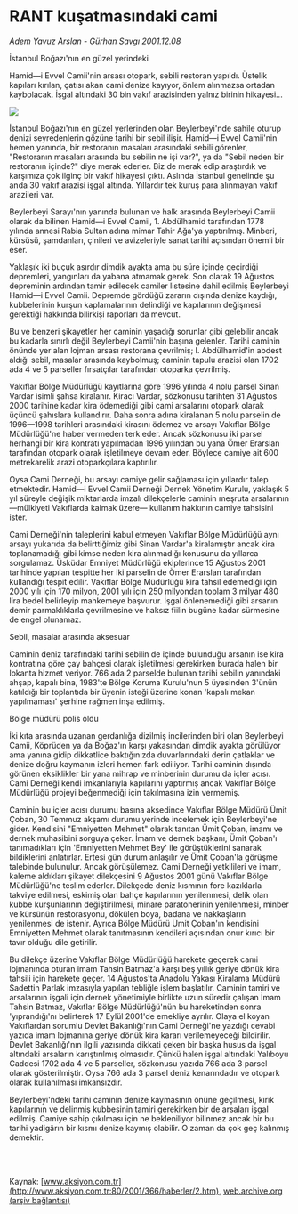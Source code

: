 # RANT kuşatmasındaki cami

*Adem Yavuz Arslan - Gürhan Savgı 2001.12.08*

<div>
 <p class="spot">
  İstanbul Boğazı'nın en güzel yerindeki
 </p>
 <p class="spot">
  Hamid—i Evvel Camii'nin arsası otopark, sebili restoran yapıldı. Üstelik kapıları kırılan, çatısı akan cami denize kayıyor, önlem alınmazsa ortadan kaybolacak. İşgal altındaki 30 bin vakıf arazisinden yalnız birinin hikayesi...
 </p>
 <p class="metin">
 </p>
 <img border="0" src="/web/20020415200931im_/http://www.aksiyon.com.tr/2001/366/resimler/rant.jpg"/>
 <p class="metin">
  İstanbul Boğazı'nın en güzel yerlerinden olan Beylerbeyi'nde sahile oturup denizi seyredenlerin gözüne tarihi bir sebil ilişir. Hamid—i Evvel Camii'nin hemen yanında, bir restoranın masaları arasındaki sebili görenler, "Restoranın masaları arasında bu sebilin ne işi var?", ya da "Sebil neden bir restoranın içinde?" diye merak ederler. Biz de merak edip araştırdık ve karşımıza çok ilginç bir vakıf hikayesi çıktı. Aslında İstanbul genelinde şu anda 30 vakıf arazisi işgal altında. Yıllardır tek kuruş para alınmayan vakıf arazileri var.
 </p>
 <p class="metin">
  Beylerbeyi Sarayı'nın yanında bulunan ve halk arasında Beylerbeyi Camii olarak da bilinen Hamid—i Evvel Camii, 1. Abdülhamid tarafından 1778 yılında annesi Rabia Sultan adına mimar Tahir Ağa'ya yaptırılmış. Minberi, kürsüsü, şamdanları, çinileri ve avizeleriyle sanat tarihi açısından önemli bir eser.
 </p>
 <p class="metin">
  Yaklaşık iki buçuk asırdır dimdik ayakta ama bu süre içinde geçirdiği depremleri, yangınları da yabana atmamak gerek. Son olarak 19 Ağustos depreminin ardından tamir edilecek camiler listesine dahil edilmiş Beylerbeyi Hamid—i Evvel Camii. Depremde gördüğü zararın dışında denize kaydığı, kubbelerinin kurşun kaplamalarının delindiği ve kapılarının değişmesi gerektiği hakkında bilirkişi raporları da mevcut.
 </p>
 <p class="metin">
  Bu ve benzeri şikayetler her caminin yaşadığı sorunlar gibi gelebilir ancak bu kadarla sınırlı değil Beylerbeyi Camii'nin başına gelenler. Tarihi caminin önünde yer alan lojman arsası restorana çevrilmiş; I. Abdülhamid'in abdest aldığı sebil, masalar arasında kaybolmuş; caminin tapulu arazisi olan 1702 ada 4 ve 5 parseller fırsatçılar tarafından otoparka çevrilmiş.
 </p>
 <p class="metin">
  Vakıflar Bölge Müdürlüğü kayıtlarına göre 1996 yılında 4 nolu parsel Sinan Vardar isimli şahsa kiralanır. Kiracı Vardar, sözkonusu tarihten 31 Ağustos 2000 tarihine kadar kira ödemediği gibi cami arsalarını otopark olarak üçüncü şahıslara kullandırır. Daha sonra adına kiralanan 5 nolu parselin de 1996—1998 tarihleri arasındaki kirasını ödemez ve arsayı Vakıflar Bölge Müdürlüğü'ne haber vermeden terk eder. Ancak sözkonusu iki parsel herhangi bir kira kontratı yapılmadan 1996 yılından bu yana Ömer Erarslan tarafından otopark olarak işletilmeye devam eder. Böylece camiye ait 600 metrekarelik arazi otoparkçılara kaptırılır.
 </p>
 <p class="metin">
  Oysa Cami Derneği, bu arsayı camiye gelir sağlaması için yıllardır talep etmektedir. Hamid—i Evvel Camii Derneği Dernek Yönetim Kurulu, yaklaşık 5 yıl süreyle değişik miktarlarda imzalı dilekçelerle caminin meşruta arsalarının —mülkiyeti Vakıflarda kalmak üzere— kullanım hakkının camiye tahsisini ister.
 </p>
 <p class="metin">
  Cami Derneği'nin taleplerini kabul etmeyen Vakıflar Bölge Müdürlüğü aynı arsayı yukarıda da belirttiğimiz gibi Sinan Vardar'a kiralamıştır ancak kira toplanamadığı gibi kimse neden kira alınmadığı konusunu da yıllarca sorgulamaz. Üsküdar Emniyet Müdürlüğü ekiplerince 15 Ağustos 2001 tarihinde yapılan tespitte her iki parselin de Ömer Erarslan tarafından kullandığı tespit edilir. Vakıflar Bölge Müdürlüğü kira tahsil edemediği için 2000 yılı için 170 milyon, 2001 yılı için 250 milyondan toplam 3 milyar 480 lira bedel belirleyip mahkemeye başvurur. İşgal önlenemediği gibi arsanın demir parmaklıklarla çevrilmesine ve haksız fiilin bugüne kadar sürmesine de engel olunamaz.
 </p>
 <p class="metin">
  Sebil, masalar arasında aksesuar
 </p>
 <p class="metin">
  Caminin deniz tarafındaki tarihi sebilin de içinde bulunduğu arsanın ise kira kontratına göre çay bahçesi olarak işletilmesi gerekirken burada halen bir lokanta hizmet veriyor. 766 ada 2 parselde bulunan tarihi sebilin yanındaki ahşap, kapalı bina, 1983'te Bölge Koruma Kurulu'nun 5 üyesinden 3'ünün katıldığı bir toplantıda bir üyenin isteği üzerine konan 'kapalı mekan yapılmaması' şerhine rağmen inşa edilmiş.
 </p>
 <p class="metin">
  Bölge müdürü polis oldu
 </p>
 <p class="metin">
  İki kıta arasında uzanan gerdanlığa dizilmiş incilerinden biri olan Beylerbeyi Camii, Köprüden ya da Boğaz'ın karşı yakasından dimdik ayakta görülüyor ama yanına gidip dikkatlice baktığınızda duvarlarındaki derin çatlaklar ve denize doğru kaymanın izleri hemen fark ediliyor. Tarihi caminin dışında görünen eksiklikler bir yana mihrap ve minberinin durumu da içler acısı. Cami Derneği kendi imkanlarıyla kapılarını yaptırmış ancak Vakıflar Bölge Müdürlüğü projeyi beğenmediği için takılmasına izin vermemiş.
 </p>
 <p class="metin">
  Caminin bu içler acısı durumu basına aksedince Vakıflar Bölge Müdürü Ümit Çoban, 30 Temmuz akşamı durumu yerinde incelemek için Beylerbeyi'ne gider. Kendisini "Emniyetten Mehmet" olarak tanıtan Ümit Çoban, imamı ve dernek muhasibini sorguya çeker. İmam ve dernek başkanı, Ümit Çoban'ı tanımadıkları için 'Emniyetten Mehmet Bey' ile görüştüklerini sanarak bildiklerini anlatırlar. Ertesi gün durum anlaşılır ve Ümit Çoban'la görüşme talebinde bulunulur. Ancak görüşülemez. Cami Derneği yetkilileri ve imam, kaleme aldıkları şikayet dilekçesini 9 Ağustos 2001 günü Vakıflar Bölge Müdürlüğü'ne teslim ederler. Dilekçede deniz kısmının fore kazıklarla takviye edilmesi, eskimiş olan bahçe kapılarının yenilenmesi, delik olan kubbe kurşunlarının değiştirilmesi, minare paratonerinin yenilenmesi, minber ve kürsünün restorasyonu, dökülen boya, badana ve nakkaşların yenilenmesi de istenir. Ayrıca Bölge Müdürü Ümit Çoban'ın kendisini Emniyetten Mehmet olarak tanıtmasının kendileri açısından onur kırıcı bir tavır olduğu dile getirilir.
 </p>
 <p class="metin">
  Bu dilekçe üzerine Vakıflar Bölge Müdürlüğü harekete geçerek cami lojmanında oturan imam Tahsin Batmaz'a karşı beş yıllık geriye dönük kira tahsili için harekete geçer. 14 Ağustos'ta Anadolu Yakası Kiralama Müdürü Sadettin Parlak imzasıyla yapılan tebliğle işlem başlatılır. Caminin tamiri ve arsalarının işgali için dernek yönetimiyle birlikte uzun süredir çalışan İmam Tahsin Batmaz, Vakıflar Bölge Müdürlüğü'nün bu hareketinden sonra 'yıprandığı'nı belirterek 17 Eylül 2001'de emekliye ayrılır. Olaya el koyan Vakıflardan sorumlu Devlet Bakanlığı'nın Cami Derneği'ne yazdığı cevabi yazıda imam lojmanına geriye dönük kira kararı verilemeyeceği bildirilir. Devlet Bakanlığı'nın ilgili yazısında dikkati çeken bir başka husus da işgal altındaki arsaların karıştırılmış olmasıdır. Çünkü halen işgal altındaki Yalıboyu Caddesi 1702 ada 4 ve 5 parseller, sözkonusu yazıda 766 ada 3 parsel olarak gösterilmiştir. Oysa 766 ada 3 parsel deniz kenarındadır ve otopark olarak kullanılması imkansızdır.
 </p>
 <p class="metin">
  Beylerbeyi'ndeki tarihi caminin denize kaymasının önüne geçilmesi, kırık kapılarının ve delinmiş kubbesinin tamiri gerekirken bir de arsaları işgal edilmiş. Camiye sahip çıkılması için ne bekleniliyor bilinmez ancak bir bu tarihi yadigârın bir kısmı denize kaymış olabilir. O zaman da çok geç kalınmış demektir.
 </p>
 <p class="metin">
 </p>
 <br/>
 <br/>
</div>

Kaynak: [www.aksiyon.com.tr](http://www.aksiyon.com.tr:80/2001/366/haberler/2.htm), [web.archive.org (arşiv bağlantısı)](http://web.archive.org/web/20020415200931/http://www.aksiyon.com.tr:80/2001/366/haberler/2.htm)
